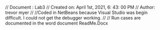 // Document : Lab3 
// Created on: April 1st, 2021, 6: 43: 00 PM 
// Author: trevor myer 
// 
//Coded in NetBeans because Visual Studio was begin difficult.   I could not get the debugger working. 
//
// Run cases are documented in the word document ReadMe.Docx 
